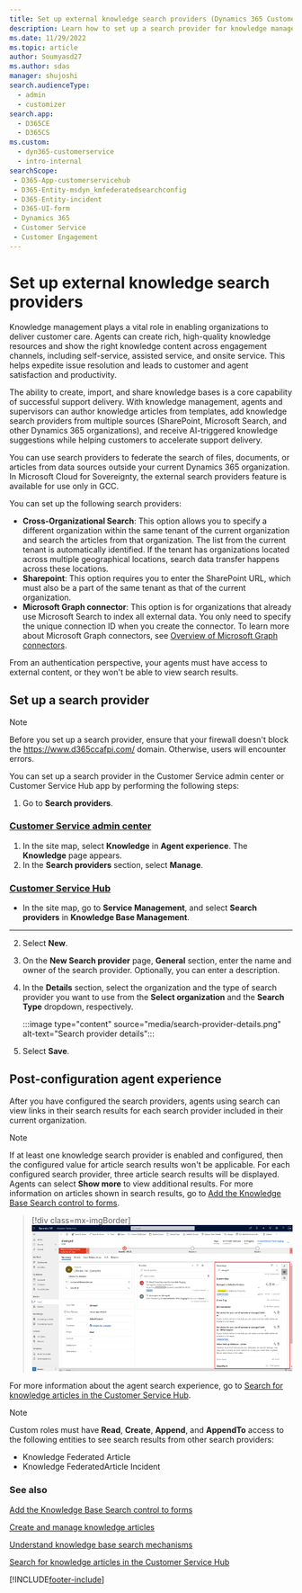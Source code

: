 ```yaml
---
title: Set up external knowledge search providers (Dynamics 365 Customer Service) | MicrosoftDocs
description: Learn how to set up a search provider for knowledge management in Dynamics 365 Customer Service
ms.date: 11/29/2022
ms.topic: article
author: Soumyasd27
ms.author: sdas
manager: shujoshi
search.audienceType: 
  - admin
  - customizer
search.app: 
  - D365CE
  - D365CS
ms.custom: 
  - dyn365-customerservice
  - intro-internal
searchScope: 
 - D365-App-customerservicehub 
 - D365-Entity-msdyn_kmfederatedsearchconfig
 - D365-Entity-incident
 - D365-UI-form
 - Dynamics 365 
 - Customer Service
 - Customer Engagement
---
```


# Set up external knowledge search providers

Knowledge management plays a vital role in enabling organizations to deliver customer care. Agents can create rich, high-quality knowledge resources and show the right knowledge content across engagement channels, including self-service, assisted service, and onsite service. This helps expedite issue resolution and leads to customer and agent satisfaction and productivity.

The ability to create, import, and share knowledge bases is a core capability of successful support delivery. With knowledge management, agents and supervisors can author knowledge articles from templates, add knowledge search providers from multiple sources (SharePoint, Microsoft Search, and other Dynamics 365 organizations), and receive AI-triggered knowledge suggestions while helping customers to accelerate support delivery.

You can use search providers to federate the search of files, documents, or articles from data sources outside your current Dynamics 365 organization. In Microsoft Cloud for Sovereignty, the external search providers feature is available for use only in GCC.

You can set up the following search providers:

  -	**Cross-Organizational Search**: This option allows you to specify a different organization within the same tenant of the current organization and search the articles from that organization. The list from the current tenant is automatically identified. If the tenant has organizations located across multiple geographical locations, search data transfer happens across these locations.
  -	**Sharepoint**: This option requires you to enter the SharePoint URL, which must also be a part of the same tenant as that of the current organization.
  -	**Microsoft Graph connector**: This option is for organizations that already use Microsoft Search to index all external data. You only need to specify the unique connection ID when you create the connector. To learn more about Microsoft Graph connectors, see [Overview of Microsoft Graph connectors](/microsoftsearch/connectors-overview).
  
From an authentication perspective, your agents must have access to external content, or they won't be able to view search results.

## Set up a search provider

> [!NOTE]
>
> Before you set up a search provider, ensure that your firewall doesn't block the https://www.d365ccafpi.com/ domain. Otherwise, users will encounter errors.

You can set up a search provider in the Customer Service admin center or Customer Service Hub app by performing the following steps:

1. Go to **Search providers**.
  
### [Customer Service admin center](#tab/customerserviceadmincenter)

  1. In the site map, select **Knowledge** in **Agent experience**. The **Knowledge** page appears.
  2. In the **Search providers** section, select **Manage**.

### [Customer Service Hub](#tab/customerservicehub)

* In the site map, go to **Service Management**, and select **Search providers** in **Knowledge Base Management**.

---

2.	Select **New**.

3.	On the **New Search provider** page, **General** section, enter the name and owner of the search provider. Optionally, you can enter a description.
     
5. In the **Details** section, select the organization and the type of search provider you want to use from the **Select organization** and the **Search Type** dropdown, respectively.

    :::image type="content" source="media/search-provider-details.png" alt-text="Search provider details":::

6. Select **Save**.

## Post-configuration agent experience

After you have configured the search providers, agents using search can view links in their search results for each search provider included in their current organization.

>[!NOTE]
>
>If at least one knowledge search provider is enabled and configured, then the configured value for article search results won't be applicable. For each configured search provider, three article search results will be displayed. Agents can select **Show more** to view additional results. For more information on articles shown in search results, go to [Add the Knowledge Base Search control to forms](./add-knowledge-base-search-control-forms.md).

   > [!div class=mx-imgBorder]
   > ![Agent view of search providers.](media/search-provider-agent.png "Agent view of available search providers")
   
For more information about the agent search experience, go to [Search for knowledge articles in the Customer Service Hub](search-knowledge-articles-csh.md).

> [!NOTE]
>
> Custom roles must have **Read**, **Create**, **Append**, and **AppendTo** access to the following entities to see search results from other search providers:
> - Knowledge Federated Article
> -	Knowledge FederatedArticle Incident
   
### See also

[Add the Knowledge Base Search control to forms](add-knowledge-base-search-control-forms.md)

[Create and manage knowledge articles](customer-service-hub-user-guide-knowledge-article.md)

[Understand knowledge base search mechanisms](knowledge-base-search-methods.md)

[Search for knowledge articles in the Customer Service Hub](search-knowledge-articles-csh.md)


[!INCLUDE[footer-include](../includes/footer-banner.md)]
